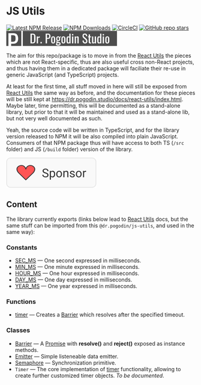 [React Utils]: https://github.com/birdofpreyru/react-utils

# JS Utils

[![Latest NPM Release](https://img.shields.io/npm/v/@dr.pogodin/js-utils.svg)](https://www.npmjs.com/package/@dr.pogodin/js-utils)
[![NPM Downloads](https://img.shields.io/npm/dm/@dr.pogodin/js-utils.svg)](https://www.npmjs.com/package/@dr.pogodin/js-utils)
[![CircleCI](https://dl.circleci.com/status-badge/img/gh/birdofpreyru/js-utils/tree/master.svg?style=shield)](https://app.circleci.com/pipelines/github/birdofpreyru/js-utils)
[![GitHub repo stars](https://img.shields.io/github/stars/birdofpreyru/js-utils?style=social)](https://github.com/birdofpreyru/js-utils)
[![Dr. Pogodin Studio](https://raw.githubusercontent.com/birdofpreyru/js-utils/master/.README/logo-dr-pogodin-studio.svg)](https://dr.pogodin.studio/docs/js-utils)

The aim for this repo/package is to move in from the [React Utils] the pieces
which are not React-specific, thus are also useful cross non-React projects,
and thus having them in a dedicated package will faciliate their re-use
in generic JavaScript (and TypeScript) projects.

At least for the first time, all stuff moved in here will still be exposed from
[React Utils] the same  way as before, and the documentation for these pieces
will be still kept at https://dr.pogodin.studio/docs/react-utils/index.html.
Maybe later, time permitting, this will be documented as a stand-alone library,
but prior to that it will be maintained and used as a stand-alone lib, but not
very well documented as such.

Yeah, the source code will be written in TypeScript, and for the library
version released to NPM it will be also compiled into plain JavaScript.
Consumers of that NPM package thus will have access to both TS (`/src` folder)
and JS (`/build` folder) version of the library.

[![Sponsor](https://raw.githubusercontent.com/birdofpreyru/js-utils/master/.README/sponsor.svg)](https://github.com/sponsors/birdofpreyru)

## Content

The library currently exports (links below lead to [React Utils] docs,
but the same stuff can be imported from this `@dr.pogodin/js-utils`,
and used in the same way):

[Barrier]: https://dr.pogodin.studio/docs/react-utils/docs/api/classes/Barrier
[Promise]: https://developer.mozilla.org/en-US/docs/Web/JavaScript/Reference/Global_Objects/Promise
[timer]: https://dr.pogodin.studio/docs/react-utils/docs/api/utils/time#timer

### Constants
- [SEC_MS](https://dr.pogodin.studio/docs/react-utils/docs/api/utils/time#sec_ms)
  &mdash; One second expressed in milliseconds.
- [MIN_MS](https://dr.pogodin.studio/docs/react-utils/docs/api/utils/time#min_ms)
  &mdash; One minute expressed in milliseconds.
- [HOUR_MS](https://dr.pogodin.studio/docs/react-utils/docs/api/utils/time#hour_ms)
  &mdash; One hour expressed in milliseconds.
- [DAY_MS](https://dr.pogodin.studio/docs/react-utils/docs/api/utils/time#day_ms)
  &mdash; One day expressed in milliseconds.
- [YEAR_MS](https://dr.pogodin.studio/docs/react-utils/docs/api/utils/time#year_ms)
  &mdash; One year expressed in milliseconds.

### Functions
- [timer]
  &mdash; Creates a [Barrier] which resolves after the specified timeout.

### Classes
- [Barrier] &mdash; A [Promise] with **resolve()** and **reject()** exposed as
  instance methods.
- [Emitter](https://dr.pogodin.studio/docs/react-utils/docs/api/classes/Emitter)
  &mdash; Simple listeneable data emitter.
- [Semaphore](https://dr.pogodin.studio/docs/react-utils/docs/api/classes/Semaphore)
  &mdash; Synchronization primitive.
- `Timer` &mdash; The core implementation of [timer] functionality, allowing
  to create further customized timer objects. _To be documented_.
